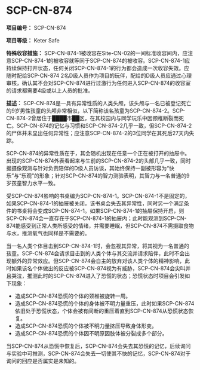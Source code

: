 # SCP-CN-874

**项目编号：** SCP-CN-874

**项目等级：** Keter Safe

**特殊收容措施：** SCP-CN-874-1被收容在Site-CN-02的一间标准收容间内，应注意SCP-CN-874-1的被收容就等同于SCP-CN-874的被收容。SCP-CN-874-1应持续保持打开状态，任何关闭SCP-CN-874-1的行为都会造成一次收容失效。应随时配给SCP-CN-874 2名D级人员作为项目的玩伴，配给的D级人员应通过心理审核，确认其不会对SCP-CN-874进行过激行为任何进入SCP-CN-874的收容室的请求都需要4级或以上人员的批准。

**描述：** SCP-CN-874是一具有异常性质的人类头颅，该头颅与一名已被登记死亡的9岁男性孩童的头颅非常相似，以下简称该名孩童为SCP-CN-874-2。SCP-CN-874-2曾居住于████市██区，在其校园内与同学玩乐中因颈椎断裂而死亡。SCP-CN-874的记忆与习惯和SCP-CN-874-2几乎一致，但SCP-CN-874-2的尸体并未显出任何异常性；应注意SCP-CN-874-2的3位同学在其死后27天内失踪。

SCP-CN-874的异常性质在于，其会随机出现在任意一个正在被打开的抽屉中。出现的SCP-CN-874外表看起来与生前的SCP-CN-874-2的头部几乎一致，同时据摄像观测与针对负责陪伴的D级人员访谈，其始终保持一副被形容为“快乐”与“乐观”的形象；针对SCP-CN-874的智力测验表明，其智力与一名普通的9岁孩童智力水平一致。

受SCP-CN-874影响的书桌编为SCP-CN-874-1。SCP-CN-874-1不是固定的，如果SCP-CN-874-1的抽屉被关闭，该书桌会失去其异常性，同时另一个满足条件的书桌将会变成SCP-CN-874-1。如果SCP-CN-874-1的抽屉保持开启，则SCP-CN-874会一直存在于SCP-CN-874-1的抽屉内；此时能观测到SCP-CN-874能感受到正常人类所感受的情绪，并需要睡眠，但SCP-CN-874不需摄取食物与水，推测氧气也同样是不需要的。

当一名人类个体目击到SCP-CN-874-1时，会忽视其异常，将其视为一名普通的孩童。SCP-CN-874会请求目击到的人类个体与其交流并请求陪伴，此时不会出现额外的异常效应。但SCP-CN-874会自主的放弃对该人类个体的精神影响，此时如果该名个体做出的反应被SCP-CN-874视为有威胁，SCP-CN-874会尖叫并且哭泣，推测此时的SCP-CN-874进入了恐慌的状态；恐慌状态时项目会引发如下现象：

- 造成SCP-CN-874恐慌的个体的颈椎被旋转一周。
- 造成SCP-CN-874恐慌的个体的身体被不明力量重压，此时如果SCP-CN-874依旧处于恐慌状态，个体会被有间断的重压着直到SCP-CN-874从恐慌状态恢复。
- 造成SCP-CN-874恐慌的个体被不明力量挤压导致身体形变。
- 造成SCP-CN-874恐慌的个体因不明原因肢体被分裂成多个部分。

当SCP-CN-874从恐慌中恢复后，SCP-CN-874会失去其恐慌的记忆，后续询问与实验中可推测，SCP-CN-874会失去一切使其不快的记忆，SCP-CN-874对于询问的回应是否属实是未知的。








